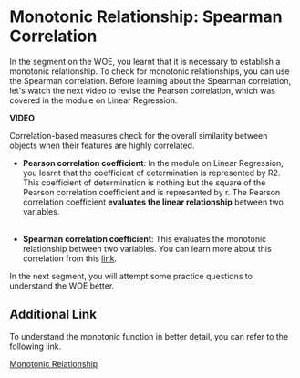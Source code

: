# Monotonic Relationship: Spearman Correlation

In the segment on the WOE, you learnt that it is necessary to establish a monotonic relationship. To check for monotonic relationships, you can use the Spearman correlation. Before learning about the Spearman correlation, let's watch the next video to revise the Pearson correlation, which was covered in the module on Linear Regression.

**VIDEO**

Correlation-based measures check for the overall similarity between objects when their features are highly correlated.

-   **Pearson correlation coefficient**: In the module on Linear Regression, you learnt that the coefficient of determination is represented by R2. This coefficient of determination is nothing but the square of the Pearson correlation coefficient and is represented by r. The Pearson correlation coefficient **evaluates the linear relationship** between two variables.   
     
    
-   **Spearman correlation coefficient**: This evaluates the monotonic relationship between two variables. You can learn more about this correlation from this [link](https://www.wikiwand.com/en/Spearman%27s_rank_correlation_coefficient).
    

In the next segment, you will attempt some practice questions to understand the WOE better.

## Additional Link

To understand the monotonic function in better detail, you can refer to the following link.

[Monotonic Relationship](https://www.statisticshowto.com/monotonic-relationship/)